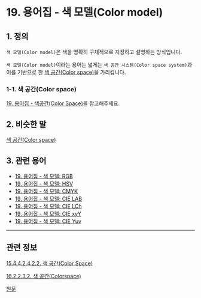 # 19. 용어집 - 색 모델(Color model)

## 1. 정의
`색 모델(Color model)`은 색을 명확히 구체적으로 지정하고 설명하는 방식입니다.

`색 모델(Color model)`이라는 용어는 넓게는 `색 공간 시스템(Color space system)`과 이를 기반으로 한 [색 공간(Color space)](./19-glossaryx-color_space.md)을 가리킵니다.

### 1-1. 색 공간(Color space)
[19. 용어집 - 색공간(Color Space)](./19-glossaryx-color_space.md)을 참고해주세요.

## 2. 비슷한 말
[색 공간(Color space)](./19-glossaryx-color_space.md)

## 3. 관련 용어

- [19. 용어집 - 색 모델: RGB](./19-glossaryx-color_model_rgb.md)
- [19. 용어집 - 색 모델: HSV](./19-glossaryx-color_model_hsv.md)
- [19. 용어집 - 색 모델: CMYK](./19-glossaryx-color_model_cmyk.md)
- [19. 용어집 - 색 모델: CIE LAB](./19-glossaryx-color_model_cie_lab.md)
- [19. 용어집 - 색 모델: CIE LCh](./19-glossaryx-color_model_cie_lch.md)
- [19. 용어집 - 색 모델: CIE xyY](./19-glossaryx-color_model_cie_xyy.md)
- [19. 용어집 - 색 모델: CIE Yuv](./19-glossaryx-color_model_cie_yuv.md)

***

## 관련 정보

[15.4.4.2.4.2.2. 색 공간(Color Space)](./15-04-04-02-04-02-02-color_space.md)

[16.2.2.3.2. 색 공간(Colorspace)](./16-02-02-03-02-colorspace.md)

[원문](https://docs.gimp.org/2.10/ko/glossary.html#glossary-colormodel)